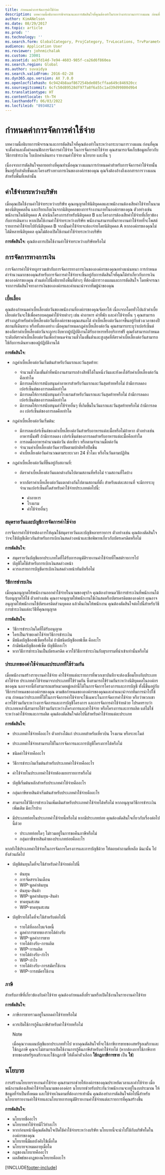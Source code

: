 ```yaml
---
title: กำหนดค่าการจัดการค่าใช้จ่าย
description: บทความนี้อธิบายการพิจารณาและการตัดสินใจที่คุณต้องทำในระหว่างกระบวนการวางแผน ก่อนที่คุณจะตั้งค่าและกำหนดค่าการจัดการค่าใช้จ่ายใน Microsoft Dynamics 365 Finance
author: KimANelson
ms.date: 08/29/2017
ms.topic: article
ms.prod: ''
ms.technology: ''
ms.search.form: GlobalCategory, ProjCategory, TrvLocations, TrvParameters, TrvPaymethod, TrvPerDiems
audience: Application User
ms.reviewer: johnmichalak
ms.custom: 23001
ms.assetid: aa3fd14d-7e94-4603-985f-ca26d6f860ea
ms.search.region: Global
ms.author: suvaidya
ms.search.validFrom: 2016-02-28
ms.dyn365.ops.version: AX 7.0.0
ms.openlocfilehash: 6c9424b8aaf867254bde085cffaa649c846920cc
ms.sourcegitcommit: 6cfc50d89528df977a8f6a55c1ad39d99800d9b4
ms.translationtype: HT
ms.contentlocale: th-TH
ms.lasthandoff: 06/03/2022
ms.locfileid: "8934021"
---
```

# <a name="configure-expense-management"></a>กำหนดค่าการจัดการค่าใช้จ่าย

บทความนี้อธิบายการพิจารณาและการตัดสินใจที่คุณต้องทำในระหว่างกระบวนการวางแผน ก่อนที่คุณจะตั้งค่าและตั้งค่าคอนฟิกการจัดการค่าใช้จ่าย ในการจัดการค่าใช้จ่าย คุณสามารถจัดเก็บข้อมูลเกี่ยวกับวิธีการชำระเงิน ใบเบิกค่าเดินทาง รายงานค่าใช้จ่าย นโยบาย และอื่น ๆ

เนื่องจากการตัดสินใจหลายอย่างที่คุณทำเมื่อคุณวางแผนการกำหนดค่าสำหรับการจัดการค่าใช้จ่ายนั้น ขึ้นอยู่กับลำดับชั้นและโครงสร้างทางการเงินขององค์กรของคุณ คุณจึงต้องอ้างถึงเอกสารการวางแผนสำหรับพื้นที่เหล่านั้น

## <a name="intercompany-expenses"></a>ค่าใช้จ่ายระหว่างบริษัท

เมื่อคุณเปิดใช้งานค่าใช้จ่ายระหว่างบริษัท คุณอนุญาตให้นิติบุคคลและพนักงานต้องเสียค่าใช้จ่ายในนามของนิติบุคคลอื่น และเรียกเก็บเงินจากนิติบุคคลของการจ้างงานภายในองค์กรของคุณ ตัวอย่างเช่น พนักงานในนิติบุคคล A ดำเนินโครงการสำหรับนิติบุคคล B และโครงการต้องเสียค่าใช้จ่ายที่เกี่ยวข้องกับการเดินทาง หากเปิดใช้งานค่าใช้จ่ายระหว่างบริษัท พนักงานสามารถยื่นรายงานค่าใช้จ่ายที่จะโพสต์รายการค่าใช้จ่ายไปยังนิติบุคคล B จากนั้นค่าใช้จ่ายจะต้องจ่ายโดยนิติบุคคล A หากองค์กรของคุณไม่ได้มีหลายนิติบุคคล คุณไม่ต้องเปิดใช้งานค่าใช้จ่ายระหว่างบริษัท

**การตัดสินใจ:** คุณต้องการเปิดใช้งานค่าใช้จ่ายระหว่างบริษัทหรือไม่

## <a name="financial-management"></a>การจัดการทางการเงิน

การจัดการค่าใช้จ่ายถูกรวมเข้ากับการจัดการทางการเงินขององค์กรของคุณอย่างแน่นหนา การกำหนดค่าจำนวนมากของคุณสำหรับการจัดการค่าใช้จ่ายจะขึ้นอยู่กับการตัดสินใจที่คุณได้ทำเกี่ยวกับการเงินขององค์กรของคุณ ส่วนต่อไปนี้อธิบายถึงพื้นที่ต่างๆ ที่ต้องมีการวางแผนและการตัดสินใจ โดยพิจารณาจากการตัดสินใจทางการเงินขององค์กรและคำแนะนำจากทีมผู้นำของคุณ

### <a name="per-diems"></a>เบี้ยเลี้ยง

คุณต้องกำหนดค่าเบี้ยเลี้ยงต่อวันของพนักงานที่องค์กรของคุณจัดหาให้ เนื่องจากโดยทั่วไปแล้วค่าเบี้ยเลี้ยงต่อวันจะใช้เพื่อครอบคลุมค่าใช้จ่ายต่างๆ เช่น ค่าอาหาร ค่าที่พัก และค่าใช้จ่ายอื่น ๆ คุณสามารถสร้างกฎสำหรับค่าเบี้ยเลี้ยงต่อวันที่องค์กรของคุณเสนอได้ ค่าเบี้ยเลี้ยงต่อวันอาจขึ้นอยู่กับช่วงเวลาของปี สถานที่เดินทาง หรือทั้งสองอย่าง เมื่อคุณกำหนดกฎค่าเบี้ยเลี้ยงต่อวัน คุณสามารถระบุว่าเปอร์เซ็นต์ของอัตราค่าเบี้ยเลี้ยงต่อวันจะถูกระงับหากผู้ปฏิบัติงานได้รับอาหารหรือบริการฟรี คุณยังสามารถกำหนดระดับอัตราค่าเบี้ยเลี้ยงต่อวันเพื่อกำหนดจำนวนชั่วโมงขั้นต่ำและสูงสุดที่อัตราค่าเบี้ยเลี้ยงต่อวันสามารถใช้กับการเดินทางของผู้ปฏิบัติงานได้

**การตัดสินใจ:**

- กฎค่าเบี้ยเลี้ยงต่อวันเริ่มต้นสำหรับวันแรกและวันสุดท้าย:

    - จำนวนชั่วโมงขั้นต่ำที่พนักงานสามารถอ้างสิทธิ์ได้ในหนึ่งวันและยังคงได้รับค่าเบี้ยเลี้ยงต่อวันคือเท่าใด
    - มีการลดให้การสนับสนุนค่าอาหารสำหรับวันแรกและวันสุดท้ายหรือไม่ ถ้ามีการลดลง เปอร์เซ็นต์ของการลดคือเท่าใด
    - มีการลดให้การสนับสนุนค่าโรงแรมสำหรับวันแรกและวันสุดท้ายหรือไม่ ถ้ามีการลดลง เปอร์เซ็นต์ของการลดคือเท่าใด
    - มีการลดให้การสนับสนุนค่าใช้จ่ายอื่นๆ ที่เกิดขึ้นในวันแรกและวันสุดท้ายหรือไม่ ถ้ามีการลดลง เปอร์เซ็นต์ของการลดคือเท่าใด

- กฎค่าเบี้ยเลี้ยงต่อวันเริ่มต้น:

    - มีการลดเปอร์เซ็นต์ของค่าเบี้ยเลี้ยงต่อวันสำหรับอาหารแต่ละมื้อหรือไม่ถ้าหาก ตัวอย่างเช่นอาหารนั้นฟรี ถ้ามีการลดลง เปอร์เซ็นต์ของการลดสำหรับอาหารแต่ละมื้อคือเท่าใด
    - การลดมื้ออาหารคำนวณต่อวัน ต่อเที่ยว หรือตามจำนวนมื้อต่อวัน
    - จำนวนค่าเบี้ยเลี้ยงต่อวันควรปัดตามปกติหรือปัดขึ้น
    - ค่าเบี้ยเลี้ยงต่อวันคำนวณตามระยะเวลา 24 ชั่วโมง หรือในวันตามปฏิทิน

- กฎค่าเบี้ยเลี้ยงต่อวันที่ขึ้นอยู่กับสถานที่:

    - อัตราค่าเบี้ยเลี้ยงต่อวันแตกต่างกันไปตามสถานที่หรือไม่ รวมสถานที่ใดบ้าง
    - หากอัตราค่าเบี้ยเลี้ยงต่อวันแตกต่างกันไปตามสถานที่ตั้ง สำหรับแต่ละสถานที่ จะมีการระบุจำนวนเปอร์เซ็นต์ใดสำหรับค่าใช้จ่ายประเภทต่อไปนี้:

        - ค่าอาหาร
        - โรงแรม
        - ค่าใช้จ่ายอื่นๆ

### <a name="expense-management-journals-and-accounts"></a>สมุดรายวันและบัญชีการจัดการค่าใช้จ่าย

การจัดการค่าใช้จ่ายต้องการให้คุณใช้สมุดรายวันและบัญชีหลายรายการ ตัวอย่างเช่น คุณต้องตัดสินใจว่าจะใช้บัญชีเดียวกันสำหรับการเบิกเงินสดล่วงหน้าและข้อพิพาทเกี่ยวกับบัตรเครดิตหรือไม่

**การตัดสินใจ:**

- สมุดรายวันบัญชีแยกประเภทใดที่ได้รับการอนุมัติรายงานค่าใช้จ่ายที่โพสต์รายการไป
- บัญชีใดใช้สำหรับการเบิกเงินสดล่วงหน้า
- ควรลงรายการบัญชีดารเบิกเงินสดล่วงหน้าทันทีหรือไม่

### <a name="payment-methods"></a>วิธีการชำระเงิน

เมื่อคุณอนุญาตให้พนักงานออกค่าใช้จ่ายในนามของธุรกิจ คุณต้องกำหนดวิธีการชำระเงินที่พนักงานได้รับอนุญาตให้ใช้ ตัวอย่างเช่น คุณอาจอนุญาตให้พนักงานใช้เงินสดหรือบัตรเครดิตขององค์กร คุณอาจอนุญาตให้พนักงานใช้บัตรเครดิตส่วนบุคคล แล้วคืนเงินให้พนักงาน คุณต้องตัดสินใจต่อไปนี้สำหรับวิธีการชำระเงินแต่ละวิธีที่คุณอนุญาต

**การตัดสินใจ:**

- วิธีการชำระเงินใดที่ได้รับอนุญาต
- ใครเป็นเจ้าของค่าใช้จ่ายวิธีการชำระเงิน
- มีชนิดบัญชีออฟเซ็ตหรือไม่ ถ้ามีชนิดบัญชีออฟเซ็ต คืออะไร
- ถ้ามีชนิดบัญชีออฟเซ็ต บัญชีคืออะไร
- หากวิธีการชำระเงินเป็นบัตรเครดิต ควรใช้วิธีการชำระเงินกับธุรกรรมที่นำเข้าเท่านั้นหรือไม่

### <a name="expense-categories-and-shared-categories"></a>ประเภทของค่าใช้จ่ายและประเภทที่ใช้ร่วมกัน

เมื่อพนักงานสร้างรายงานค่าใช้จ่าย ค่าใช้จ่ายแต่ละรายการที่พวกเขาบันทึกจะต้องเชื่อมโยงกับประเภทค่าใช้จ่าย ประเภทค่าใช้จ่ายมาจากประเภทที่ใช้ร่วมกัน ซึ่งสามารถใช้ร่วมกันระหว่างนิติบุคคลในองค์กรของคุณ นอกจากนี้ยังสามารถแชร์หมวดหมู่เหล่านี้ได้ในการจัดการโครงการและการบัญชี ทั้งนี้ขึ้นอยู่กับวิธีการกำหนดขององค์กรของคุณ ตามข้อกำหนดขององค์กรของคุณและคำแนะนำจากทีมการนำไปใช้งาน กำหนดว่าประเภทที่ใช้ในการจัดการค่าใช้จ่ายจะใช้เฉพาะในการจัดการค่าใช้จ่าย หรือว่าพวกเขาควรใช้ร่วมกันระหว่างการจัดการและการบัญชีโครงการ และการจัดการค่าใช้จ่ายด้วย โปรดทราบว่าประเภทเหล่านี้สามารถใช้ร่วมกันระหว่างโครงการและค่าใช้จ่าย หรือโครงการและการผลิต แต่ไม่ใช่ระหว่างค่าใช้จ่ายและการผลิต คุณต้องตัดสินใจต่อไปนี้สำหรับค่าใช้จ่ายแต่ละประเภท

**การตัดสินใจ:**

- ประเภทค่าใช้จ่ายคืออะไร ตัวอย่างได้แก่ ประเภทสำหรับเที่ยวบิน โรงแรม หรือระยะไมล์
- ประเภทค่าใช้จ่ายสามารถใช้ในการจัดการและการบัญชีโครงการได้หรือไม่
- ชนิดค่าใช้จ่ายคืออะไร
- วิธีการชำระเงินเริ่มต้นสำหรับประเภทค่าใช้จ่ายคืออะไร
- ค่าใช้จ่ายในประเภทค่าใช้จ่ายต้องแยกรายการหรือไม่
- บัญชีเริ่มต้นหลักสำหรับประเภทค่าใช้จ่ายคืออะไร
- กลุ่มภาษีขายสินค้าเริ่มต้นสำหรับประเภทค่าใช้จ่ายคืออะไร
- สามารถใช้วิธีการชำระเงินเพิ่มเติมสำหรับประเภทค่าใช้จ่ายได้หรือไม่ หากอนุญาตวิธีการชำระเงินเพิ่มเติม มีอะไรบ้าง
- มีประเภทย่อยในประเภทค่าใช้จ่ายนี้หรือไม่ หากมีประเภทย่อย คุณต้องตัดสินใจเกี่ยวกับเรื่องต่อไปนี้ด้วย

    - ประเภทย่อยใดๆ ไม่รวมอยู่ในการขอคืนภาษีหรือไม่
    - กลุ่มภาษีขายสินค้าของประเภทย่อยคืออะไร

หากยังใช้ประเภทค่าใช้จ่ายในการจัดการโครงการและการบัญชีด้วย ให้ตอบคำถามที่เหลือ มิฉะนั้น ไปยังส่วนถัดไป

- บัญชีต้นทุนใดที่จะใช้สำหรับค่าใช้จ่ายต่อไปนี้

    - ต้นทุน
    - การจัดสรรเงินเดือน
    - WIP-มูลค่าต้นทุน
    - ต้นทุน-สินค้า
    - WIP-มูลค่าต้นทุน-สินค้า
    - ขาดทุนสะสม
    - WIP-ขาดทุนสะสม

- บัญชีรายได้ใดที่จะใช้สำหรับต่อไปนี้

    - รายได้ที่ออกใบแจ้งหนี้
    - มูลค่าการขายของรายได้ค้างรับ
    - WIP-มูลค่าการขาย
    - รายได้ค้างรับ-การผลิต
    - WIP-การผลิต
    - รายได้ค้างรับ-กำไร
    - WIP-กำไร
    - รายได้ค้างรับ-การสมัครใช้งาน
    - WIP-การสมัครใช้งาน

### <a name="taxes"></a>ภาษี

สำหรับภาษีที่เกี่ยวข้องกับค่าใช้จ่าย คุณต้องกำหนดสิ่งที่รวมหรือเปิดใช้งานในรายงานค่าใช้จ่าย

**การตัดสินใจ:**

- ภาษีการขายรวมอยู่ในยอดค่าใช้จ่ายหรือไม่
- ควรเปิดใช้การกู้คืนภาษีสำหรับค่าใช้จ่ายหรือไม่

    > [!NOTE]
    > เมื่อคุณวางแผนบัญชีแยกประเภททั่วไป หากคุณตัดสินใจที่จะใช้ภาษีการขายของสหรัฐอเมริกาและใช้กฎภาษี คุณจะไม่สามารถเปิดใช้งานการกู้คืนภาษีสำหรับค่าใช้จ่ายได้ (หากต้องการใช้ภาษีการขายของสหรัฐอเมริกาและใช้กฎภาษี ให้ตั้งค่าตัวเลือก **ใช้กฎภาษีการขาย** เป็น **ใช่**)

## <a name="policies"></a>นโยบาย

การสร้างนโยบายรายงานค่าใช้จ่าย คุณสามารถช่วยให้องค์กรของคุณประหยัดเวลาและค่าใช้จ่าย เมื่อพนักงานต้องเสียค่าใช้จ่ายในนามขององค์กร นโยบายช่วยรับประกันว่าพนักงานจะอยู่ในงบประมาณ ให้ข้อมูลที่จำเป็นทั้งหมด และใช้จ่ายเงินตามที่ต้องการเท่านั้น คุณต้องทำการตัดสินใจต่อไปนี้สำหรับนโยบายรายงานค่าใช้จ่ายและนโยบายการอนุมัติรายงานค่าใช้จ่ายแต่ละรายการที่คุณสร้างขึ้น

**การตัดสินใจ:**

- นโยบายชื่ออะไร
- นโยบายค่าใช้จ่ายมีไว้ทำอะไร
- หากก่อนหน้านี้คุณตัดสินใจเปิดใช้ค่าใช้จ่ายระหว่างบริษัท นโยบายนี้จะนำไปใช้กับบริษัทใดในองค์กรของคุณ
- นโยบายนี้มีผลบังคับใช้เมื่อใด
- นโยบายจะหมดอายุเมื่อใด
- กฎของนโยบายคืออะไร
- ผลลัพธ์ของกฎของนโยบายคืออะไร


[!INCLUDE[footer-include](../includes/footer-banner.md)]